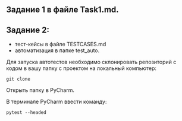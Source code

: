 ## Задание 1 в файле Task1.md.

## Задание 2:
- тест-кейсы в файле TESTCASES.md
- автоматизация в папке test_auto.

Для запуска автотестов необходимо склонировать репозиторий с кодом в вашу папку с проектом на локальный компьютер:

`git clone `

Открыть папку в PyCharm.

В терминале PyCharm ввести командy:

`pytest --headed`
